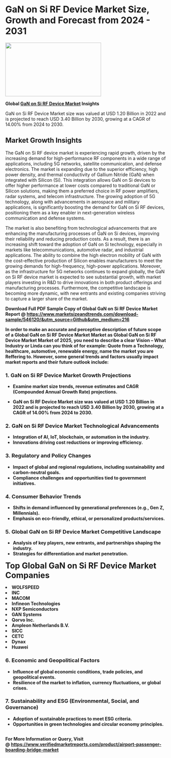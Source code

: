 <H1>GaN on Si RF Device Market Size, Growth and Forecast from 2024 - 2031</H1><img class="aligncenter size-medium wp-image-584254" src="https://thirdeyenews.in/wp-content/uploads/2024/09/Global-Market-Research-300x168.jpeg" alt="" width="300" height="168" /><p><strong>Global&nbsp;<a href="https://www.marketsizeandtrends.com/download-sample/546120/&amp;utm_source=Github&utm_medium=216">GaN on Si RF Device Market</a> Insights</strong></p><p>GaN on Si RF Device Market size was valued at USD 1.20 Billion in 2022 and is projected to reach USD 3.40 Billion by 2030, growing at a CAGR of 14.00% from 2024 to 2030.</p><p><h2>Market Growth Insights</h2> <p>The GaN on Si RF device market is experiencing rapid growth, driven by the increasing demand for high-performance RF components in a wide range of applications, including 5G networks, satellite communication, and defense electronics. The market is expanding due to the superior efficiency, high power density, and thermal conductivity of Gallium Nitride (GaN) when integrated with Silicon (Si). This integration allows GaN on Si devices to offer higher performance at lower costs compared to traditional GaN or Silicon solutions, making them a preferred choice in RF power amplifiers, radar systems, and telecom infrastructure. The growing adoption of 5G technology, along with advancements in aerospace and military applications, is significantly boosting the demand for GaN on Si RF devices, positioning them as a key enabler in next-generation wireless communication and defense systems.</p> <p><strong></strong></p> <p>The market is also benefiting from technological advancements that are enhancing the manufacturing processes of GaN on Si devices, improving their reliability and reducing production costs. As a result, there is an increasing shift toward the adoption of GaN on Si technology, especially in markets like telecommunications, automotive radar, and industrial applications. The ability to combine the high electron mobility of GaN with the cost-effective production of Silicon enables manufacturers to meet the growing demands for high-frequency, high-power applications. Moreover, as the infrastructure for 5G networks continues to expand globally, the GaN on Si RF device market is expected to see substantial growth, with market players investing in R&D to drive innovations in both product offerings and manufacturing processes. Furthermore, the competitive landscape is becoming more dynamic, with new entrants and existing companies striving to capture a larger share of the market.</p> <p><strong></p><p><span class=""><strong>Download Full PDF Sample Copy of Global GaN on Si RF Device Market Report</strong> @ <a href="https://www.marketsizeandtrends.com/download-sample/546120/&amp;utm_source=Github&utm_medium=216" target="_blank">https://www.marketsizeandtrends.com/download-sample/546120/&amp;utm_source=Github&utm_medium=216</a></span></p><p>In order to make an accurate and perceptive description of future scope of a Global&nbsp;GaN on Si RF Device Market Market as Global&nbsp;GaN on Si RF Device Market Market of 2025, you need to describe a clear Vision &ndash; What Industry or Linda can you think of for example: Quote from a Technology, healthcare, automotive, renewable energy, name the market you are Reffering to. However, some general trends and factors usually impact market reports and their future outlook include:</p><h3>1.&nbsp;<strong>GaN on Si RF Device Market Growth Projections</strong></h3><ul><li>Examine market size trends, revenue estimates and CAGR (Compounded Annual Growth Rate) projections.</li><li><p>GaN on Si RF Device Market size was valued at USD 1.20 Billion in 2022 and is projected to reach USD 3.40 Billion by 2030, growing at a CAGR of 14.00% from 2024 to 2030.</p></li></ul><h3>2.&nbsp;<strong>GaN on Si RF Device Market Technological Advancements</strong></h3><ul><li>Integration of AI, IoT, blockchain, or automation in the industry.</li><li>Innovations driving cost reductions or improving efficiency.</li></ul><h3>3.&nbsp;<strong>Regulatory and Policy Changes</strong></h3><ul><li>Impact of global and regional regulations, including sustainability and carbon-neutral goals.</li><li>Compliance challenges and opportunities tied to government initiatives.</li></ul><h3>4.&nbsp;<strong>Consumer Behavior Trends</strong></h3><ul><li>Shifts in demand influenced by generational preferences (e.g., Gen Z, Millennials).</li><li>Emphasis on eco-friendly, ethical, or personalized products/services.</li></ul><h3>5.&nbsp;<strong>Global GaN on Si RF Device Market Competitive Landscape</strong></h3><ul><li>Analysis of key players, new entrants, and partnerships shaping the industry.</li><li>Strategies for differentiation and market penetration.</li></ul><p data-pm-slice="1 1 []"><span style="color: inherit; font-family: inherit; font-size: 25px;">Top Global GaN on Si RF Device Market Companies</span></p><div class="" data-test-id=""><p><li>WOLFSPEED</li><li> INC</li><li> MACOM</li><li> Infineon Technologies</li><li> NXP Semiconductors</li><li> GAN Systems</li><li> Qorvo Inc.</li><li> Ampleon Netherlands B.V.</li><li> SICC</li><li> CETC</li><li> Dynax</li><li> Huawei</li></p></div><h3>6.&nbsp;<strong>Economic and Geopolitical Factors</strong></h3><ul><li>Influence of global economic conditions, trade policies, and geopolitical events.</li><li>Resilience of the market to inflation, currency fluctuations, or global crises.</li></ul><h3>7.&nbsp;<strong>Sustainability and ESG (Environmental, Social, and Governance)</strong></h3><ul><li>Adoption of sustainable practices to meet ESG criteria.</li><li>Opportunities in green technologies and circular economy principles.</li></ul><h2><strong style="font-size: 14px;">For More Information or Query, Visit @&nbsp;</strong><a style="background-color: #ffffff; font-size: 14px;" href="https://www.marketsizeandtrends.com/report/gan-on-si-rf-device-market/" target="_blank">https://www.verifiedmarketreports.com/product/airport-passenger-boarding-bridge-market</a></h2>
